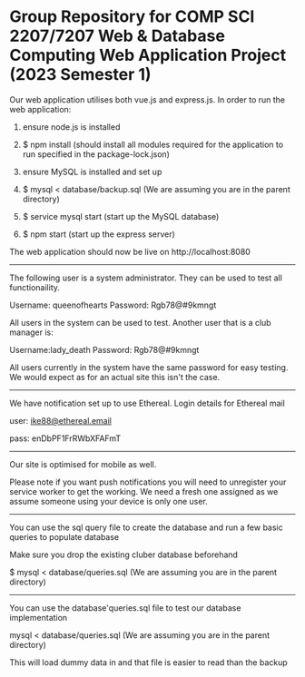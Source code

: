 # Group Repository for COMP SCI 2207/7207 Web & Database Computing Web Application Project (2023 Semester 1) 

Our web application utilises both vue.js and express.js. In order to run the web application:

1. ensure node.js is installed

2. $ npm install (should install all modules required for the application to run specified in the package-lock.json)

3. ensure MySQL is installed and set up

4. $ mysql < database/backup.sql (We are assuming you are in the parent directory)

5. $ service mysql start (start up the MySQL database)

6. $ npm start (start up the express server)

The web application should now be live on http://localhost:8080

---------------------------------------------------
The following user is a system administrator. They can be used to test all functionaility.

Username: queenofhearts
Password: Rgb78@#9kmngt

All users in the system can be used to test. Another user that is a club manager is:

Username:lady_death
Password: Rgb78@#9kmngt

All users currently in the system have the same password for easy testing. We would expect as for an actual site this isn't the case.

---------------------------------------------------

We have notification set up to use Ethereal.
Login details for Ethereal mail

user: ike88@ethereal.email

pass: enDbPF1FrRWbXFAFmT

---------------------------------------------------

Our site is optimised for mobile as well.

Please note if you want push notifications you will need to unregister your service worker to get the working. We need a fresh one assigned as we assume someone using your device is only one user.

---------------------------------------------------

You can use the sql query file to create the database and run a few basic queries to populate database

Make sure you drop the existing cluber database beforehand

$ mysql < database/queries.sql (We are assuming you are in the parent directory)

---------------------------------------------------

You can use the database'queries.sql file to test our database implementation

mysql < database/queries.sql (We are assuming you are in the parent directory)

This will load dummy data in and that file is easier to read than the backup
